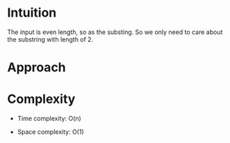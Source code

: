 # Intuition
<!-- Describe your first thoughts on how to solve this problem. -->
The input is even length, so as the substing. So we only need to care about the substring with length of 2.
# Approach
<!-- Describe your approach to solving the problem. -->

# Complexity
- Time complexity:
O(n)

- Space complexity:
O(1)